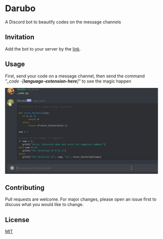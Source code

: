 # Darubo

A Discord bot to beautify codes on the message channels

## Invitation

Add the bot to your server by the [link](https://discord.com/api/oauth2/authorize?client_id=837903713216495617&permissions=8&scope=bot).

## Usage

First, send your code on a message channel, then send the command *"_code -[**language-extension-here**]"* to see the magic happen

!["Usage example"!](/assets/usage.gif "Usage example")


## Contributing
Pull requests are welcome. For major changes, please open an issue first to discuss what you would like to change.


## License
[MIT](https://choosealicense.com/licenses/mit/)
